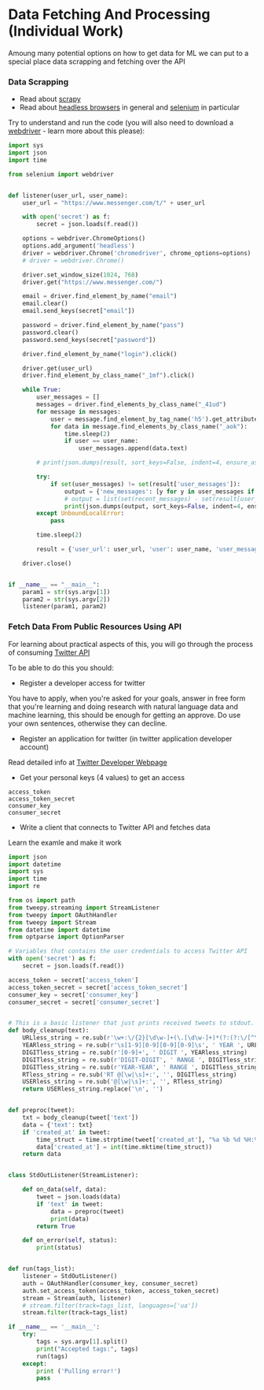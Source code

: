 # Data Fetching And Processing (Individual Work)

Amoung many potential options on how to get data for ML we can put to a special place data scrapping and fetching over the API

### Data Scrapping
* Read about [scrapy](https://scrapy.org/) 
* Read about [headless browsers](https://github.com/dhamaniasad/HeadlessBrowsers) in general and [selenium](https://www.seleniumhq.org/) in particular

Try to understand and run the code (you will also need to download a [webdriver](https://www.seleniumhq.org/projects/webdriver/) - learn more about this please):
```python
import sys
import json
import time

from selenium import webdriver


def listener(user_url, user_name):
    user_url = "https://www.messenger.com/t/" + user_url

    with open('secret') as f:
        secret = json.loads(f.read())

    options = webdriver.ChromeOptions()
    options.add_argument('headless')
    driver = webdriver.Chrome('chromedriver', chrome_options=options)
    # driver = webdriver.Chrome()

    driver.set_window_size(1024, 768)
    driver.get("https://www.messenger.com/")

    email = driver.find_element_by_name("email")
    email.clear()
    email.send_keys(secret["email"])

    password = driver.find_element_by_name("pass")
    password.clear()
    password.send_keys(secret["password"])

    driver.find_element_by_name("login").click()

    driver.get(user_url)
    driver.find_element_by_class_name("_1mf").click()

    while True:
        user_messages = []
        messages = driver.find_elements_by_class_name("_41ud")
        for message in messages:
            user = message.find_element_by_tag_name('h5').get_attribute('aria-label')
            for data in message.find_elements_by_class_name("_aok"):
                time.sleep(2)
                if user == user_name:
                    user_messages.append(data.text)

        # print(json.dumps(result, sort_keys=False, indent=4, ensure_ascii=False, separators=(',', ': ')))

        try:
            if set(user_messages) != set(result['user_messages']):
                output = {'new_messages': [y for y in user_messages if y not in result['user_messages']]}
                # output = list(set(recent_messages) - set(result[user_check]))
                print(json.dumps(output, sort_keys=False, indent=4, ensure_ascii=False, separators=(',', ': ')))
        except UnboundLocalError:
            pass

        time.sleep(2)

        result = {'user_url': user_url, 'user': user_name, 'user_messages': user_messages}

    driver.close()


if __name__ == "__main__":
    param1 = str(sys.argv[1])
    param2 = str(sys.argv[2])
    listener(param1, param2)
```


### Fetch Data From Public Resources Using API
For learning about practical aspects of this, you will go through the process of consuming [Twitter API](https://developer.twitter.com/)

To be able to do this you should:
* Register a developer access for twitter

You have to apply, when you're asked for your goals, answer in free form that you're learning and doing research with natural language data and machine learning, this should be enough for getting an approve. Do use your own sentences, otherwise they can decline.
* Register an application for twitter (in twitter application developer account)

Read detailed info at [Twitter Developer Webpage](https://developer.twitter.com/)

* Get your personal keys (4 values) to get an access 

```
access_token
access_token_secret
consumer_key
consumer_secret
```
* Write a client that connects to Twitter API and fetches data

Learn the examle and make it work
```python
import json
import datetime
import sys
import time
import re

from os import path
from tweepy.streaming import StreamListener
from tweepy import OAuthHandler
from tweepy import Stream
from datetime import datetime
from optparse import OptionParser

# Variables that contains the user credentials to access Twitter API
with open('secret') as f:
    secret = json.loads(f.read())

access_token = secret['access_token']
access_token_secret = secret['access_token_secret']
consumer_key = secret['consumer_key']
consumer_secret = secret['consumer_secret']


# This is a basic listener that just prints received tweets to stdout.
def body_cleanup(text):
    URLless_string = re.sub(r'\w+:\/{2}[\d\w-]+(\.[\d\w-]+)*(?:(?:\/[^\s/]*))*', ' URL ', text)
    YEARless_string = re.sub(r'\s[1-9][0-9][0-9][0-9]\s', ' YEAR ', URLless_string)
    DIGITless_string = re.sub(r'[0-9]+', ' DIGIT ', YEARless_string)
    DIGITless_string = re.sub(r'DIGIT-DIGIT', ' RANGE ', DIGITless_string)
    DIGITless_string = re.sub(r'YEAR-YEAR', ' RANGE ', DIGITless_string)
    RTless_string = re.sub('RT @[\w|\s]+:', '', DIGITless_string)
    USERless_string = re.sub('@[\w|\s]+:', '', RTless_string)
    return USERless_string.replace('\n', '')


def preproc(tweet):
    txt = body_cleanup(tweet['text'])
    data = {'text': txt}
    if 'created_at' in tweet:
        time_struct = time.strptime(tweet['created_at'], "%a %b %d %H:%M:%S +0000 %Y")
        data['created_at'] = int(time.mktime(time_struct))
    return data


class StdOutListener(StreamListener):

    def on_data(self, data):
        tweet = json.loads(data)
        if 'text' in tweet:
            data = preproc(tweet)
            print(data)
        return True

    def on_error(self, status):
        print(status)


def run(tags_list):
    listener = StdOutListener()
    auth = OAuthHandler(consumer_key, consumer_secret)
    auth.set_access_token(access_token, access_token_secret)
    stream = Stream(auth, listener)
    # stream.filter(track=tags_list, languages=['ua'])
    stream.filter(track=tags_list)

if __name__ == '__main__':
    try:
        tags = sys.argv[1].split()
        print("Accepted tags:", tags)
        run(tags)
    except:
        print ('Pulling error!')
        pass
```

